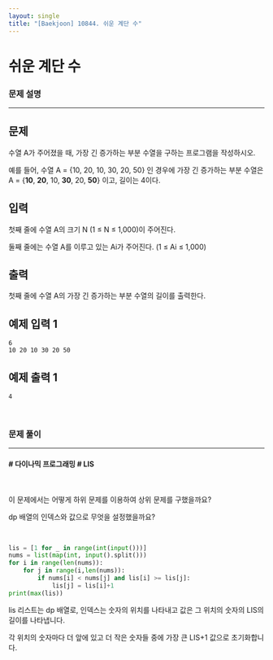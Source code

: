 ```yaml
---
layout: single
title: "[Baekjoon] 10844. 쉬운 계단 수"
---
```




# 쉬운 계단 수

### 문제 설명

---

## 문제

수열 A가 주어졌을 때, 가장 긴 증가하는 부분 수열을 구하는 프로그램을 작성하시오.

예를 들어, 수열 A = {10, 20, 10, 30, 20, 50} 인 경우에 가장 긴 증가하는 부분 수열은 A = {**10**, **20**, 10, **30**, 20, **50**} 이고, 길이는 4이다.

## 입력

첫째 줄에 수열 A의 크기 N (1 ≤ N ≤ 1,000)이 주어진다.

둘째 줄에는 수열 A를 이루고 있는 Ai가 주어진다. (1 ≤ Ai ≤ 1,000)

## 출력

첫째 줄에 수열 A의 가장 긴 증가하는 부분 수열의 길이를 출력한다.

## 예제 입력 1 

```
6
10 20 10 30 20 50
```

## 예제 출력 1 

```
4
```

<br>

### 문제 풀이

---

#### \# 다이나믹 프로그래밍 \# LIS

<br>

이 문제에서는 어떻게 하위 문제를 이용하여 상위 문제를 구했을까요?

dp 배열의 인덱스와 값으로 무엇을 설정했을까요?

<br>

```python
lis = [1 for _ in range(int(input()))]
nums = list(map(int, input().split()))
for i in range(len(nums)):
    for j in range(i,len(nums)):
        if nums[i] < nums[j] and lis[i] >= lis[j]:
            lis[j] = lis[i]+1
print(max(lis))
```

lis 리스트는 dp 배열로, 인덱스는 숫자의 위치를 나타내고 값은 그 위치의 숫자의 LIS의 길이를 나타냅니다. 

각 위치의 숫자마다 더 앞에 있고 더 작은 숫자들 중에 가장 큰 LIS+1 값으로 초기화합니다.   
